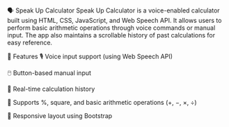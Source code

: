 🗣️ Speak Up Calculator
Speak Up Calculator is a voice-enabled calculator built using HTML, CSS, JavaScript, and Web Speech API. It allows users to perform basic arithmetic operations through voice commands or manual input. The app also maintains a scrollable history of past calculations for easy reference.

🚀 Features
🎙️ Voice input support (using Web Speech API)

🖱️ Button-based manual input

📜 Real-time calculation history

🧮 Supports %, square, and basic arithmetic operations (+, −, ×, ÷)

📱 Responsive layout using Bootstrap
